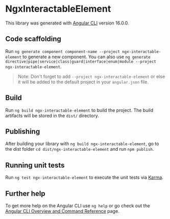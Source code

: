 # NgxInteractableElement

This library was generated with [Angular CLI](https://github.com/angular/angular-cli) version 16.0.0.

## Code scaffolding

Run `ng generate component component-name --project ngx-interactable-element` to generate a new component. You can also use `ng generate directive|pipe|service|class|guard|interface|enum|module --project ngx-interactable-element`.
> Note: Don't forget to add `--project ngx-interactable-element` or else it will be added to the default project in your `angular.json` file. 

## Build

Run `ng build ngx-interactable-element` to build the project. The build artifacts will be stored in the `dist/` directory.

## Publishing

After building your library with `ng build ngx-interactable-element`, go to the dist folder `cd dist/ngx-interactable-element` and run `npm publish`.

## Running unit tests

Run `ng test ngx-interactable-element` to execute the unit tests via [Karma](https://karma-runner.github.io).

## Further help

To get more help on the Angular CLI use `ng help` or go check out the [Angular CLI Overview and Command Reference](https://angular.io/cli) page.
